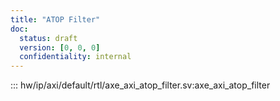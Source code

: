 ```yaml
---
title: "ATOP Filter"
doc:
  status: draft
  version: [0, 0, 0]
  confidentiality: internal
---
```


::: hw/ip/axi/default/rtl/axe_axi_atop_filter.sv:axe_axi_atop_filter
